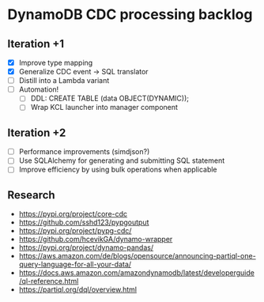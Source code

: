 # DynamoDB CDC processing backlog

## Iteration +1
- [x] Improve type mapping
- [x] Generalize CDC event -> SQL translator
- [ ] Distill into a Lambda variant
- [ ] Automation!
  - [ ] DDL: CREATE TABLE <tablename> (data OBJECT(DYNAMIC));
  - [ ] Wrap KCL launcher into manager component

## Iteration +2
- [ ] Performance improvements (simdjson?)
- [ ] Use SQLAlchemy for generating and submitting SQL statement
- [ ] Improve efficiency by using bulk operations when applicable

## Research
- https://pypi.org/project/core-cdc
- https://github.com/sshd123/pypgoutput
- https://pypi.org/project/pypg-cdc/
- https://github.com/hcevikGA/dynamo-wrapper
- https://pypi.org/project/dynamo-pandas/
- https://aws.amazon.com/de/blogs/opensource/announcing-partiql-one-query-language-for-all-your-data/
- https://docs.aws.amazon.com/amazondynamodb/latest/developerguide/ql-reference.html
- https://partiql.org/dql/overview.html

